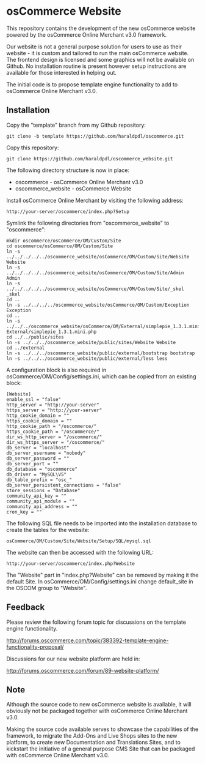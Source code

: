 osCommerce Website
==================

This repository contains the development of the new osCommerce website powered
by the osCommerce Online Merchant v3.0 framework.

Our website is not a general purpose solution for users to use as their
website - it is custom and tailored to run the main osCommerce website. The
frontend design is licensed and some graphics will not be available on Github.
No installation routine is present however setup instructions are available for
those interested in helping out.

The initial code is to propose template engine functionality to add to
osCommerce Online Merchant v3.0.

Installation
------------

Copy the "template" branch from my Github repository:

    git clone -b template https://github.com/haraldpdl/oscommerce.git

Copy this repository:

    git clone https://github.com/haraldpdl/oscommerce_website.git

The following directory structure is now in place:

* oscommerce - osCommerce Online Merchant v3.0
* oscommerce_website - osCommerce Website

Install osCommerce Online Merchant by visiting the following address:

    http://your-server/oscommerce/index.php?Setup

Symlink the following directories from "oscommerce_website" to "oscommerce":

    mkdir oscommerce/osCommerce/OM/Custom/Site
    cd oscommerce/osCommerce/OM/Custom/Site
    ln -s ../../../../../oscommerce_website/osCommerce/OM/Custom/Site/Website Website
    ln -s ../../../../../oscommerce_website/osCommerce/OM/Custom/Site/Admin Admin
    ln -s ../../../../../oscommerce_website/osCommerce/OM/Custom/Site/_skel _skel
    cd ..
    ln -s ../../../../oscommerce_website/osCommerce/OM/Custom/Exception Exception
    cd ..
    ln -s ../../../oscommerce_website/osCommerce/OM/External/simplepie_1.3.1.mini.php External/simplepie_1.3.1.mini.php
    cd ../../public/sites
    ln -s ../../../oscommerce_website/public/sites/Website Website
    cd ../external
    ln -s ../../../oscommerce_website/public/external/bootstrap bootstrap
    ln -s ../../../oscommerce_website/public/external/less less

A configuration block is also required in osCommerce/OM/Config/settings.ini,
which can be copied from an existing block:

    [Website]
    enable_ssl = "false"
    http_server = "http://your-server"
    https_server = "http://your-server"
    http_cookie_domain = ""
    https_cookie_domain = ""
    http_cookie_path = "/oscommerce/"
    https_cookie_path = "/oscommerce/"
    dir_ws_http_server = "/oscommerce/"
    dir_ws_https_server = "/oscommerce/"
    db_server = "localhost"
    db_server_username = "nobody"
    db_server_password = ""
    db_server_port = ""
    db_database = "oscommerce"
    db_driver = "MySQL\V5"
    db_table_prefix = "osc_"
    db_server_persistent_connections = "false"
    store_sessions = "Database"
    community_api_key = ""
    community_api_module = ""
    community_api_address = ""
    cron_key = ""

The following SQL file needs to be imported into the installation database to
create the tables for the website:

    osCommerce/OM/Custom/Site/Website/Setup/SQL/mysql.sql

The website can then be accessed with the following URL:

    http://your-server/oscommerce/index.php?Website

The "Website" part in "index.php?Website" can be removed by making it the
default Site. In osCommerce/OM/Config/settings.ini change default_site in the
OSCOM group to "Website".

Feedback
---------

Please review the following forum topic for discussions on the template engine
functionality.

http://forums.oscommerce.com/topic/383392-template-engine-functionality-proposal/

Discussions for our new website platform are held in:

http://forums.oscommerce.com/forum/89-website-platform/

Note
----

Although the source code to new osCommerce website is available, it will
obviously not be packaged together with osCommerce Online Merchant v3.0.

Making the source code available serves to showcase the capabilities of the
framework, to migrate the Add-Ons and Live Shops sites to the new platform,
to create new Documentation and Translations Sites, and to kickstart the
initiative of a general purpose CMS Site that can be packaged with
osCommerce Online Merchant v3.0.
